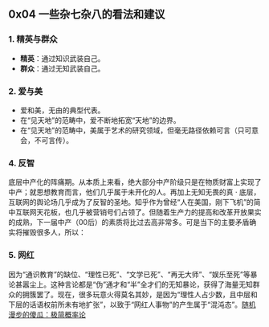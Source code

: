 ## 0x04 一些杂七杂八的看法和建议

### 1. 精英与群众

+ **精英**：通过知识武装自己。
+ **群众**：通过无知武装自己。

### 2. 爱与美

+ 爱和美，无由的典型代表。
+ 在“见天地”的范畴中，爱不断地拓宽“天地”的边界。
+ 在“见天地”的范畴中，美属于艺术的研究领域，但毫无路径依赖可言（只可意会，不可言传）。

### 4. 反智

底层中产化的阵痛期。从本质上来看，绝大部分中产阶级只是在物质财富上实现了中产；就思想教育而言，他们几乎属于未开化的人。再加上无知无畏的真 · 底层，互联网的舆论场几乎成为了反智的圣地。知乎作为曾经“人在美国，刚下飞机”的简中互联网天花板，也几乎被营销号们占领了。但随着生产力的提高和改革开放果实的成熟，下一届中产（00后）的素质将比过去高非常多。可是当下的主要矛盾确实将摧毁很多人，所以：

### 5. 网红

因为“通识教育”的缺位、“理性已死”、“文学已死”、“再无大师”、“娱乐至死”等暴论甚嚣尘上。这种言论都是“伪”通才和“半”全才们的无知暴论，获得了海量无知群众的拥簇罢了。现在，很多玩意火得莫名其妙，是因为“理性人占少数，且中层和下层的话语权前所未有地扩张”，以致于“网红人事物”的产生属于“混沌态”。[随机漫步的傻瓜：极简概率论](https://zhuanlan.zhihu.com/p/447218870)




